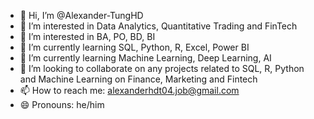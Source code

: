 - 👋 Hi, I’m @Alexander-TungHD
- 👀 I’m interested in Data Analytics, Quantitative Trading and FinTech
- 👀 I’m interested in BA, PO, BD, BI
- 🌱 I’m currently learning SQL, Python, R, Excel, Power BI
- 🌱 I’m currently learning Machine Learning, Deep Learning, AI
- 💞️ I’m looking to collaborate on any projects related to SQL, R, Python and Machine Learning on Finance, Marketing and Fintech  
- 📫 How to reach me: alexanderhdt04.job@gmail.com
- 😄 Pronouns: he/him

<!---
Alexander-TungHD/Alexander-TungHD is a ✨ special ✨ repository because its `README.md` (this file) appears on your GitHub profile.
You can click the Preview link to take a look at your changes.
--->
